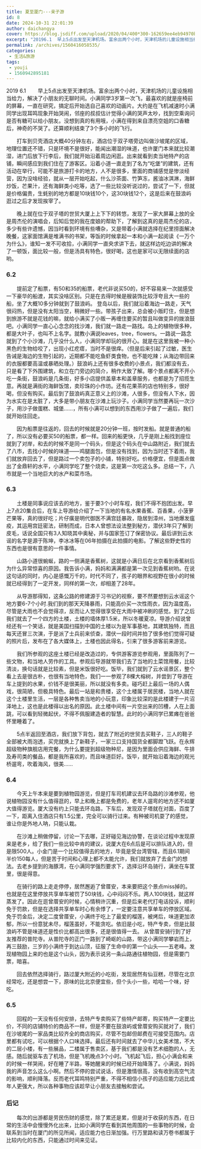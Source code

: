 ```yaml
---
title: 夏至厦门---亲子游
id: 8
date: 2024-10-31 22:01:39
author: daichangya
cover: https://blog.jsdiff.com/upload/2020/04/400*300-162659ee4eb94970bffdf24e8a908860.jpeg
excerpt: "20196.1  早上5点出发至天津机场。富余出两个小时，天津机场的儿童设施相当给力，解决了小朋友的无聊时间。小满同学3岁第一次飞，最喜欢的就是座椅前的屏幕，一直在研究，搞定后开始选自己喜欢的动画片。大约是在飞机减速时小满同学出现耳鸣现象开始哭闹，邻座的叔叔估计觉得小满的哭声太吵，找到空乘询问是否有"
permalink: /archives/1560416058535/
categories:
 - 生活&旅游
tags: 
 - youji
 - 1560942895181
---
```


2019 6.1
&emsp;&emsp;早上5点出发至天津机场。富余出两个小时，天津机场的儿童设施相当给力，解决了小朋友的无聊时间。小满同学3岁第一次飞，最喜欢的就是座椅前的屏幕，一直在研究，搞定后开始选自己喜欢的动画片。大约是在飞机减速时小满同学出现耳鸣现象开始哭闹，邻座的叔叔估计觉得小满的哭声太吵，找到空乘询问是否有糖可以给小朋友。没想到真的有用哦，小满在得到来自漂亮空姐的口香糖后，神奇的不哭了。还算顺利结束了3个多小时的飞行。​

&emsp;&emsp;打车到贝壳酒店​大概40分钟左右，酒店位于双子塔旁边叫做沙坡尾的区域，地理位置还不错，只是环境不是很好，能闻出潮湿的味道，也许厦门本来就比较潮湿，进门后放下行李后，我们就开始沿着周边闲逛。出来就看到卖当地特产的店铺，瞬间感应到我们住在了游客区。沿着小道一直走到了名为“吃堡”的建筑，还有活动在举行，可能不是旅游打卡的地方，人不是很多，里面的商铺感觉是惨淡经营，因为没啥经验，就从一层开始吃起，什么沙茶面、竹笋冻，酱油冰淇淋，海鲜炒饭，芒果汁，还有海鲜类小吃等，选了一些比较没听说过的，尝试了一下，但就是价格偏贵，生蚝别的地方都是10块钱10个，这30块钱12个，这是后来在鼓浪屿逛过之后才发现挨宰了。

&emsp;&emsp;晚上就在位于双子塔的世贸大厦上上下下的转悠，发现了一家大屏幕上放的全是周杰伦的演唱会，后知后觉的我在度娘的帮助下，了解到这真的是周杰伦的店，多少有些许遗憾，因当时看到环境有些嘈杂，又是带着小满就选择在纪里捞面解决晚餐，这家面馆满是堆满书的书架，等饭的时候拿起一本和小满一起阅读《一万个为什么》，谁知一发不可收拾，小满同学一直央求讲下去，就这样边吃边讲的解决了一顿饭，面比较一般，但是汤具有特色，很好喝，这也是家可以无限续面的店哟。
### 6.2
&emsp;&emsp;提前定了船票，有50和35的船票，老代非说买50的，好不容易来一次就感受一下豪华的船渡，其实没啥区别。只是在去得时候是艘装饰比较浮夸且大一些的船，坐了大概10多分钟就到了鼓浪屿。
登岛以后，我们就沿着海边一路走，天气很闷热，但是没有太阳当空，稍微好一些。带孩子出来，总会被小贩盯住，但是想到旅游不就是花钱的嘛，就给小满买了小贩一再缠住要买的暂且叫做变异的拨浪鼓吧。小满同学一直心心念念的找沙滩，我们就一路走一路找。岛上的植物很多种，都是大叶子，也叫不上名字。就教小满说leaves，tree，flowers。一路说一路念就到了个小沙滩，几乎没什么人，小满同学却玩的很开心。就是在这里我被一种小黑色的生物给咬了，出现小红疙瘩，当时不是很痒。（但是后来引起了过敏，医生告诫是海边的生物引起的，近期都不能吃鱼虾类食物，也不能吃辣；从海边带回来的衣服都要高温或暴晒处理。）鼓浪屿上还有很多收费的小景点，我们都没有去，只是看了下外围建筑，和立在门旁边的简介，稍作大致了解。哪个景点都离不开小吃一条街，鼓浪屿是几条街，好多小店提供盖章本和盖章服务，也都是为了招揽生意。再就是满街的海鲜饭馆，卖珍珠的小作坊。还有花果茶的店也特别多，很好喝，但没有购买。最后到了鼓浪屿真正意义上的沙滩，人很多，但没有人下水，因为水实在是太脏了，大多是带小朋友在沙滩上玩沙子。小满同学当然要再玩一次沙子，用沙子做蛋糕、城堡……，所有小满可以想到的东西用沙子做了一遍后，我们就开始往回走。

&emsp;&emsp;因为船票是往返的，回去的时候就是20分钟一班，按时发船。就是普通的船了，所以没有必要买50的船票，都一样。回来的船更快，几乎是刚上船找到座位就到了对岸，和去的时候不是同一个码头，但是这个码头在中山路附近，我们就去了八市，去找小时候的味道——鸡腿面包，但是没有找到，因为当时还下着雨，我们就放弃回去了，但是路过一个卖包子的小铺，特别好吃。价格便宜，但是面点做出了金鼎轩的水平，小满同学吃了整个烧卖，这是第一次吃这么多。总结一下，八市就是一个当地巨大的水产和菜市场。
### 6.3
&emsp;&emsp;土楼是同事说应该去的地方，鉴于要3个小时车程，我们不得不抱团出发。早上7点20集合后，在车上导游给介绍了一下当地的有名水果香蕉、百香果，小菠萝芒果等，真的很好吃；片仔癀是明代御医不满宫廷暴政，隐居到漳州，当地爆发瘟疫，其运用宫廷密法，研制而成，日本人曾想法设法整到秘方，潜伏3年只了解到皮毛，话说全国只有3人知晓其中奥秘，并与国家签订了保密协议。最后讲到云水谣的名字是源于陈坤，李冰冰等在06年拍摄在此拍摄的电影。了解这些野史性的东西也是很有意思的一件事情。

&emsp;&emsp;山路小道很蜿蜒，路的一侧满是香蕉树，这就是小满日后在北京看到香蕉树后为什么异常惊喜的原因。我告诉小满，妈妈和满满都是第一次见到香蕉树哟。在说这句话的同时，内心是感慨万千的，时代不同了，孩子的眼界和视野在很小的时候就已经得到了一定开发，同样的第一次，却相差了28年。

&emsp;&emsp;从导游那得知，这条公路的修建源于习书记的视察，要不然要想到云水谣这个地方要6-7个小时.我们到的那天天降暴雨，只能高价买一次性雨衣，因为温度高，尽管是大雨也不会觉得凉，反而让人觉得很享受在大雨中被冲刷的感觉。到了之后我们就去了一个四方的土楼，土楼的墙体厚1.5米，所以冬暖夏凉。导游介绍说曾经还有一个笑话，就是美国扫描到中国的土楼以为是军事基地，其建筑独特，而且每天还冒三次演，于是派了士兵前来侦查，潜伏一段时间并拍了很多他们觉得可疑的照片后，发布在了各大媒体上，土楼也因此得名，引来了很多游客前来游览。

&emsp;&emsp;我们所参观的这座土楼已经是改造过的，专供游客游览参观用，里面陈列了一些文物，和当地人劳作的工具。参观后导游就带我们去了当地的土菜馆用餐，比较清淡，换句话就是比较素，但是米饭很好吃。饭毕，我们就到了云水谣景区，整个看上去是很古朴，也很有当地特色，我们一一参观了8棵大榕树，并尝到了导游在车上提到的水果，价钱不是很美丽，所以就没有多卖。碰巧赶上最后一场的人偶戏，很简陋，但极具特色。最后一站是和贵楼，这个土楼属于居民楼，当地人就在这个土楼里生活，一层是各种售卖当地的小玩意，印象比较深的是此楼建于一片沼泽地上，这也是此楼得以出名的原因。此土楼中间有一片空出来的凹槽，人在上面跳，可以看到轻微起伏，不得不佩服建造者的智慧。此时的小满同学已累瘫在爸爸怀里睡着了。

&emsp;&emsp;5点半返回至酒店，我们放下背包，就去了附近的世贸去买鞋子，三人的鞋子全部被大雨泡透，买完就换上了新鞋子，一家三口支持国货全都脚蹬飞跃。在永辉超级物种旗舰店用完餐，为什么要提到超级物种尼，是因为里面会供应海鲜、牛排及寿司类的餐品，都是我所喜欢的，而且味道巨好。饭毕，就开始沿着海边的观光桥遛弯，吹着海风，很美……
### 6.4
&emsp;&emsp;今天上午本来是要到植物园游览，但是打车司机建议去环岛路的沙滩参观，他说植物园没有什么值得逛的，早上和晚上都是免费的，老年人遛弯的地方还不如厦大值得游览。厦大没有约上只能去环岛路，下车后，发现双子塔就在对面，百度了一下，距离入住酒店只有1.5公里，完全可以骑行过来。有种被司机耍了的感觉，谁让你是外地人呐，只能认栽。

&emsp;&emsp;在沙滩上稍做停留，讨论一下去哪，正好碰见海边协警，在谈论过程中发现原来是老乡，给了我们一些比较中肯的建议，说厦大在6点后是可以排队进入的，但是限500人。小金门是一个比较值得去的地方，毕竟是受台湾管辖，而且6.1期间半价150每人，但是苦于时间和心理上都不太能允许，我们就放弃了去金门的想法。去老乡提到的海豚湾，在小满同学强烈要求下，选择沿环岛骑行，满坐在车筐里，很是得意。

&emsp;&emsp;在骑行的路上走走停停，居然邂逅了曾厝安，本来要把这个景点miss掉的。也就是在这里停放共享单车被罚了50块钱，心中闷闷不乐。两人100块钱，就这样蒸发了。因此在逛曾厝安的时候，心情稍许沉重，但是后来老代打电话投诉，顺利免于罚款，但是在选择共享单车时心有余悸了，一定要注意共享单车的停放区域。免于罚金后，决定二度曾厝安，小满终于吃上了最爱的榴莲，被烤后，味道更加浓郁，所以一份意犹未尽，榴莲虽好，不能贪吃。依旧是小吃，特产专卖，但是比鼓浪屿不管是味道还是性价比都高出很多，还是很值得一去。
从曾厝安骑行到了好友推荐的普陀寺。从普陀寺的正门一路到了崎岖的山路，带这小满同学攀岩而上，再三鼓励，三岁的小满终于到达山顶，征服了生命中的第一个山头——五老峰。发现植物园上来的也是这个山头，因为表示说另一条山路通往植物园，但是需要门票，暗喜。

&emsp;&emsp;回去依然选择骑行，路过厦大附近的小吃街，发现居然有仙豆糕，尽管在北京经常吃，还是想尝一下，原味的比北京便宜些，但个头小一些，哈哈一个味，好吃。
### 6.5
&emsp;&emsp;回程的一天没有任何安排，去特产专卖购买了些特产邮寄，购买特产一定要比价，不同的店铺特价的商品不一样，但是不要在鼓浪屿或曾厝安购买就对了，我们在沙坡尾的一家品类比较齐全的商店购买，尽管不包邮但邮费在可接受范围内。店里都有试吃，可以根据个人口味选择。最后还有时间就去了中华儿女美术馆，不大的二层小楼，有一些展品，二楼属于售卖区，基于我们都是没有艺术细胞的人，无感。随后就驱车去了机场，但是飞机晚点3个小时。飞机起飞后，担心小满会和来的时候一样哭闹，好在睡了半路，等她醒来的时候已经开始降落了。小满说，妈妈我的声音怎么这么小啊。然后不停的尝试说话，但是激情很高，没有收到高空气流的影响，顺利降落。反而老代耳鸣特别严重，不得不相信小孩子的适应能力远比成年人更强大，所以各种事物应该趁早让小朋友去接触和尝试。
### 后记
&emsp;&emsp;每次的出游都是劳民伤财的感觉，除了累还是累，但是对于收获的东西，在日常的生活中会慢慢外化出来，比如小满同学在看到其他周围的一些事物的时候，会联系到当时在厦门的所见所闻，适应能力也日渐加强。行万里路和读万卷书都属于比较内化的东西，只能通过时间来见证。
